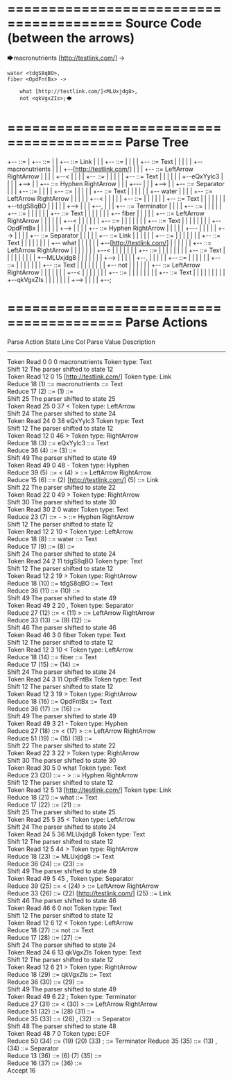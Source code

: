 ========================================
Source Code (between the arrows)
========================================

🡆macronutrients [http://testlink.com/]<eQxYylc3> ->

    water <tdgS8qBO>,
	fiber <OpdFntBx> ->

        what [http://testlink.com/]<MLUxjdg8>,
        not <qkVgxZIs>;🡄

========================================
Parse Tree
========================================

+--<scripture> ::= <expression>
|  +--<expression> ::= <item> <producer> <item-or-expression-list>
|  |  +--<item> ::= <text> Link <tag>
|  |  |  +--<text> ::= <text-chunk>
|  |  |  |  +--<text-chunk> ::= Text
|  |  |  |  |  +--macronutrients 
|  |  |  +--[http://testlink.com/]
|  |  |  +--<tag> ::= LeftArrow <text> RightArrow
|  |  |  |  +--<
|  |  |  |  +--<text> ::= <text-chunk>
|  |  |  |  |  +--<text-chunk> ::= Text
|  |  |  |  |  |  +--eQxYylc3
|  |  |  |  +-->
|  |  +--<producer> ::= Hyphen RightArrow
|  |  |  +---
|  |  |  +-->
|  |  +--<item-or-expression-list> ::= <item> Separator <expression>
|  |  |  +--<item> ::= <text> <tag>
|  |  |  |  +--<text> ::= <text-chunk>
|  |  |  |  |  +--<text-chunk> ::= Text
|  |  |  |  |  |  +--    water 
|  |  |  |  +--<tag> ::= LeftArrow <text> RightArrow
|  |  |  |  |  +--<
|  |  |  |  |  +--<text> ::= <text-chunk>
|  |  |  |  |  |  +--<text-chunk> ::= Text
|  |  |  |  |  |  |  +--tdgS8qBO
|  |  |  |  |  +-->
|  |  |  +--,
|  |  |  +--<expression> ::= <item> <producer> <item-or-expression-list> Terminator
|  |  |  |  +--<item> ::= <text> <tag>
|  |  |  |  |  +--<text> ::= <text-chunk>
|  |  |  |  |  |  +--<text-chunk> ::= Text
|  |  |  |  |  |  |  +--    fiber 
|  |  |  |  |  +--<tag> ::= LeftArrow <text> RightArrow
|  |  |  |  |  |  +--<
|  |  |  |  |  |  +--<text> ::= <text-chunk>
|  |  |  |  |  |  |  +--<text-chunk> ::= Text
|  |  |  |  |  |  |  |  +--OpdFntBx
|  |  |  |  |  |  +-->
|  |  |  |  +--<producer> ::= Hyphen RightArrow
|  |  |  |  |  +---
|  |  |  |  |  +-->
|  |  |  |  +--<item-or-expression-list> ::= <item> Separator <item>
|  |  |  |  |  +--<item> ::= <text> Link <tag>
|  |  |  |  |  |  +--<text> ::= <text-chunk>
|  |  |  |  |  |  |  +--<text-chunk> ::= Text
|  |  |  |  |  |  |  |  +--        what 
|  |  |  |  |  |  +--[http://testlink.com/]
|  |  |  |  |  |  +--<tag> ::= LeftArrow <text> RightArrow
|  |  |  |  |  |  |  +--<
|  |  |  |  |  |  |  +--<text> ::= <text-chunk>
|  |  |  |  |  |  |  |  +--<text-chunk> ::= Text
|  |  |  |  |  |  |  |  |  +--MLUxjdg8
|  |  |  |  |  |  |  +-->
|  |  |  |  |  +--,
|  |  |  |  |  +--<item> ::= <text> <tag>
|  |  |  |  |  |  +--<text> ::= <text-chunk>
|  |  |  |  |  |  |  +--<text-chunk> ::= Text
|  |  |  |  |  |  |  |  +--        not 
|  |  |  |  |  |  +--<tag> ::= LeftArrow <text> RightArrow
|  |  |  |  |  |  |  +--<
|  |  |  |  |  |  |  +--<text> ::= <text-chunk>
|  |  |  |  |  |  |  |  +--<text-chunk> ::= Text
|  |  |  |  |  |  |  |  |  +--qkVgxZIs
|  |  |  |  |  |  |  +-->
|  |  |  |  +--;


========================================
Parse Actions
========================================

Parse Action      State    Line     Col   Parse Value                                  Description                                                            
---------------   -----   -----   -----   ------------------------------------------   -----------------------------------------------------------------------
Token Read            0       0       0   macronutrients                               Token type: Text                                                       
Shift                12                                                                The parser shifted to state 12                                         
Token Read           12       0      15   [http://testlink.com/]                       Token type: Link                                                       
Reduce               18                   (1) ::= macronutrients                       <text-chunk> ::= Text                                                  
Reduce               17                   (2) ::= (1)                                  <text> ::= <text-chunk>                                                
Shift                25                                                                The parser shifted to state 25                                         
Token Read           25       0      37   <                                            Token type: LeftArrow                                                  
Shift                24                                                                The parser shifted to state 24                                         
Token Read           24       0      38   eQxYylc3                                     Token type: Text                                                       
Shift                12                                                                The parser shifted to state 12                                         
Token Read           12       0      46   >                                            Token type: RightArrow                                                 
Reduce               18                   (3) ::= eQxYylc3                             <text-chunk> ::= Text                                                  
Reduce               36                   (4) ::= (3)                                  <text> ::= <text-chunk>                                                
Shift                49                                                                The parser shifted to state 49                                         
Token Read           49       0      48   -                                            Token type: Hyphen                                                     
Reduce               39                   (5) ::= < (4) >                              <tag> ::= LeftArrow <text> RightArrow                                  
Reduce               15                   (6) ::= (2) [http://testlink.com/] (5)       <item> ::= <text> Link <tag>                                           
Shift                22                                                                The parser shifted to state 22                                         
Token Read           22       0      49   >                                            Token type: RightArrow                                                 
Shift                30                                                                The parser shifted to state 30                                         
Token Read           30       2       0       water                                    Token type: Text                                                       
Reduce               23                   (7) ::= - >                                  <producer> ::= Hyphen RightArrow                                       
Shift                12                                                                The parser shifted to state 12                                         
Token Read           12       2      10   <                                            Token type: LeftArrow                                                  
Reduce               18                   (8) ::=     water                            <text-chunk> ::= Text                                                  
Reduce               17                   (9) ::= (8)                                  <text> ::= <text-chunk>                                                
Shift                24                                                                The parser shifted to state 24                                         
Token Read           24       2      11   tdgS8qBO                                     Token type: Text                                                       
Shift                12                                                                The parser shifted to state 12                                         
Token Read           12       2      19   >                                            Token type: RightArrow                                                 
Reduce               18                   (10) ::= tdgS8qBO                            <text-chunk> ::= Text                                                  
Reduce               36                   (11) ::= (10)                                <text> ::= <text-chunk>                                                
Shift                49                                                                The parser shifted to state 49                                         
Token Read           49       2      20   ,                                            Token type: Separator                                                  
Reduce               27                   (12) ::= < (11) >                            <tag> ::= LeftArrow <text> RightArrow                                  
Reduce               33                   (13) ::= (9) (12)                            <item> ::= <text> <tag>                                                
Shift                46                                                                The parser shifted to state 46                                         
Token Read           46       3       0       fiber                                    Token type: Text                                                       
Shift                12                                                                The parser shifted to state 12                                         
Token Read           12       3      10   <                                            Token type: LeftArrow                                                  
Reduce               18                   (14) ::=     fiber                           <text-chunk> ::= Text                                                  
Reduce               17                   (15) ::= (14)                                <text> ::= <text-chunk>                                                
Shift                24                                                                The parser shifted to state 24                                         
Token Read           24       3      11   OpdFntBx                                     Token type: Text                                                       
Shift                12                                                                The parser shifted to state 12                                         
Token Read           12       3      19   >                                            Token type: RightArrow                                                 
Reduce               18                   (16) ::= OpdFntBx                            <text-chunk> ::= Text                                                  
Reduce               36                   (17) ::= (16)                                <text> ::= <text-chunk>                                                
Shift                49                                                                The parser shifted to state 49                                         
Token Read           49       3      21   -                                            Token type: Hyphen                                                     
Reduce               27                   (18) ::= < (17) >                            <tag> ::= LeftArrow <text> RightArrow                                  
Reduce               51                   (19) ::= (15) (18)                           <item> ::= <text> <tag>                                                
Shift                22                                                                The parser shifted to state 22                                         
Token Read           22       3      22   >                                            Token type: RightArrow                                                 
Shift                30                                                                The parser shifted to state 30                                         
Token Read           30       5       0           what                                 Token type: Text                                                       
Reduce               23                   (20) ::= - >                                 <producer> ::= Hyphen RightArrow                                       
Shift                12                                                                The parser shifted to state 12                                         
Token Read           12       5      13   [http://testlink.com/]                       Token type: Link                                                       
Reduce               18                   (21) ::=         what                        <text-chunk> ::= Text                                                  
Reduce               17                   (22) ::= (21)                                <text> ::= <text-chunk>                                                
Shift                25                                                                The parser shifted to state 25                                         
Token Read           25       5      35   <                                            Token type: LeftArrow                                                  
Shift                24                                                                The parser shifted to state 24                                         
Token Read           24       5      36   MLUxjdg8                                     Token type: Text                                                       
Shift                12                                                                The parser shifted to state 12                                         
Token Read           12       5      44   >                                            Token type: RightArrow                                                 
Reduce               18                   (23) ::= MLUxjdg8                            <text-chunk> ::= Text                                                  
Reduce               36                   (24) ::= (23)                                <text> ::= <text-chunk>                                                
Shift                49                                                                The parser shifted to state 49                                         
Token Read           49       5      45   ,                                            Token type: Separator                                                  
Reduce               39                   (25) ::= < (24) >                            <tag> ::= LeftArrow <text> RightArrow                                  
Reduce               33                   (26) ::= (22) [http://testlink.com/] (25)    <item> ::= <text> Link <tag>                                           
Shift                46                                                                The parser shifted to state 46                                         
Token Read           46       6       0           not                                  Token type: Text                                                       
Shift                12                                                                The parser shifted to state 12                                         
Token Read           12       6      12   <                                            Token type: LeftArrow                                                  
Reduce               18                   (27) ::=         not                         <text-chunk> ::= Text                                                  
Reduce               17                   (28) ::= (27)                                <text> ::= <text-chunk>                                                
Shift                24                                                                The parser shifted to state 24                                         
Token Read           24       6      13   qkVgxZIs                                     Token type: Text                                                       
Shift                12                                                                The parser shifted to state 12                                         
Token Read           12       6      21   >                                            Token type: RightArrow                                                 
Reduce               18                   (29) ::= qkVgxZIs                            <text-chunk> ::= Text                                                  
Reduce               36                   (30) ::= (29)                                <text> ::= <text-chunk>                                                
Shift                49                                                                The parser shifted to state 49                                         
Token Read           49       6      22   ;                                            Token type: Terminator                                                 
Reduce               27                   (31) ::= < (30) >                            <tag> ::= LeftArrow <text> RightArrow                                  
Reduce               51                   (32) ::= (28) (31)                           <item> ::= <text> <tag>                                                
Reduce               35                   (33) ::= (26) , (32)                         <item-or-expression-list> ::= <item> Separator <item>                  
Shift                48                                                                The parser shifted to state 48                                         
Token Read           48       7       0                                                Token type: EOF                                                        
Reduce               50                   (34) ::= (19) (20) (33) ;                    <expression> ::= <item> <producer> <item-or-expression-list> Terminator
Reduce               35                   (35) ::= (13) , (34)                         <item-or-expression-list> ::= <item> Separator <expression>            
Reduce               13                   (36) ::= (6) (7) (35)                        <expression> ::= <item> <producer> <item-or-expression-list>           
Reduce               16                   (37) ::= (36)                                <scripture> ::= <expression>                                           
Accept               16                                                                                                                                       


